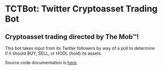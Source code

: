 # TCTBot: Twitter Cryptoasset Trading Bot
## Cryptoasset trading directed by The Mob™!

This bot takes input from its Twitter followers by way of a poll to determine if it should BUY, SELL, or HODL (hold) its assets.

Source code documentation is [here](https://dtrammell.github.io/tctb/).
